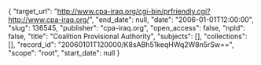 {
  "target_url": "http://www.cpa-iraq.org/cgi-bin/prfriendly.cgi?http://www.cpa-iraq.org/", 
  "end_date": null, 
  "date": "2006-01-01T12:00:00", 
  "slug": 136545, 
  "publisher": "cpa-iraq.org", 
  "open_access": false, 
  "npld": false, 
  "title": "Coalition Provisional Authority", 
  "subjects": [], 
  "collections": [], 
  "record_id": "20060101T120000/K8sABh51keqHWq2W8n5rSw==", 
  "scope": "root", 
  "start_date": null
}

